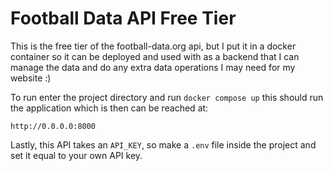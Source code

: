 # Football Data API Free Tier

This is the free tier of the football-data.org api, but I put it in a docker container so it can be deployed and used with as a backend that I can manage 
the data and do any extra data operations I may need for my website :)


To run enter the project directory and run `docker compose up` this should run the application which is then can be reached at:

`http://0.0.0.0:8000` 

Lastly, this API takes an `API_KEY`, so make a `.env` file inside the project and set it equal to your own API key.
